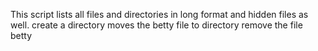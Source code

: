 This script lists all files and directories in long format and hidden files as well.
 create a directory 
 moves the betty file to directory
 remove the file betty 
